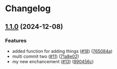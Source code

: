 # Changelog

## [1.1.0](https://github.com/TRReeve/release-experiment/compare/v1.0.0...v1.1.0) (2024-12-08)


### Features

* added function for adding things ([#18](https://github.com/TRReeve/release-experiment/issues/18)) ([765084a](https://github.com/TRReeve/release-experiment/commit/765084a8901bae67d2a5798803303d54d3b75dd1))
* multi commit two ([#11](https://github.com/TRReeve/release-experiment/issues/11)) ([71a8e02](https://github.com/TRReeve/release-experiment/commit/71a8e02b7514bfcb41ea17267dd3e88e6da5b8eb))
* my new enchancement ([#13](https://github.com/TRReeve/release-experiment/issues/13)) ([890456c](https://github.com/TRReeve/release-experiment/commit/890456c59bb6a51a6858ad3403be8581ff37b4db))
